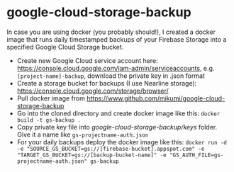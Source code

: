 # google-cloud-storage-backup

In case you are using docker (you probably should!), I created a docker image that runs daily timestamped backups of your Firebase Storage into a specified Google Cloud Storage bucket.

- Create new Google Cloud service account here: https://console.cloud.google.com/iam-admin/serviceaccounts, e.g. `[project-name]-backup`, download the private key in .json format
- Create a storage bucket for backups (I use Nearline storage): https://console.cloud.google.com/storage/browser/
- Pull docker image from https://www.github.com/mikumi/google-cloud-storage-backup
- Go into the cloned directory and create docker image like this: `docker build -t gs-backup .`
- Copy private key file into _google-cloud-storage-backup/keys_ folder. Give it a name like `gs-projectname-auth.json`
- For your daily backups deploy the docker image like this: `docker run -d -e "SOURCE_GS_BUCKET=gs://[firebase-bucket].appspot.com" -e "TARGET_GS_BUCKET=gs://[backup-bucket-name]" -e "GS_AUTH_FILE=gs-projectname-auth.json" gs-backup`
